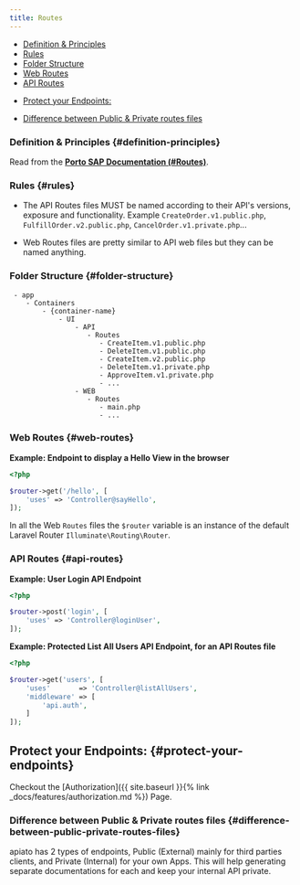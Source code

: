 ```yaml
---
title: Routes
---
```


* [Definition & Principles](#definition-principles)
* [Rules](#rules)
* [Folder Structure](#folder-structure)
* [Web Routes](#web-routes)
* [API Routes](#api-routes)
- [Protect your Endpoints:](#protect-your-endpoints)
* [Difference between Public & Private routes files](#difference-between-public-private-routes-files)

### Definition & Principles {#definition-principles}

Read from the [**Porto SAP Documentation (#Routes)**](https://github.com/Mahmoudz/Porto#Routes).

### Rules {#rules}

- The API Routes files MUST be named according to their API's versions, exposure and functionality. Example `CreateOrder.v1.public.php`, `FulfillOrder.v2.public.php`, `CancelOrder.v1.private.php`...

- Web Routes files are pretty similar to API web files but they can be named anything.

### Folder Structure {#folder-structure}

```
 - app
    - Containers
        - {container-name}
            - UI
                - API
                   - Routes
                      - CreateItem.v1.public.php
                      - DeleteItem.v1.public.php
                      - CreateItem.v2.public.php
                      - DeleteItem.v1.private.php
                      - ApproveItem.v1.private.php
                      - ...
                - WEB
                   - Routes
                      - main.php
                      - ...
```

### Web Routes {#web-routes}

**Example: Endpoint to display a Hello View in the browser**

```php
<?php

$router->get('/hello', [
    'uses' => 'Controller@sayHello',
]);
```

In all the Web `Routes` files the `$router` variable is an instance of the default Laravel Router `Illuminate\Routing\Router`.

### API Routes {#api-routes}

**Example: User Login API Endpoint**

```php
<?php

$router->post('login', [
    'uses' => 'Controller@loginUser',
]);
```

**Example: Protected List All Users API Endpoint, for an API Routes file**

```php
<?php

$router->get('users', [
    'uses'       => 'Controller@listAllUsers',
    'middleware' => [
        'api.auth',
    ]
]);
```

## Protect your Endpoints: {#protect-your-endpoints}

Checkout the [Authorization]({{ site.baseurl }}{% link _docs/features/authorization.md %}) Page.

### Difference between Public & Private routes files {#difference-between-public-private-routes-files}

apiato has 2 types of endpoints, Public (External) mainly for third parties clients, and Private (Internal) for your own Apps. This will help generating separate documentations for each and keep your internal API private.
